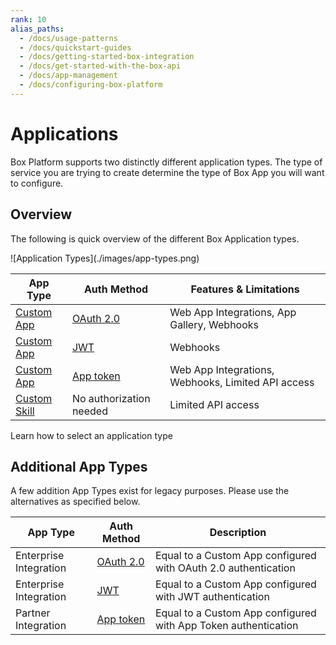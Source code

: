 ```yaml
---
rank: 10
alias_paths:
  - /docs/usage-patterns
  - /docs/quickstart-guides
  - /docs/getting-started-box-integration
  - /docs/get-started-with-the-box-api
  - /docs/app-management
  - /docs/configuring-box-platform 
---
```


# Applications

Box Platform supports two distinctly different application types. The type of
service you are trying to create determine the type of Box App you will want to configure.

## Overview

The following is quick overview of the different Box Application types.

<ImageFrame border center>
  ![Application Types](./images/app-types.png)
</ImageFrame>

<!-- markdownlint-disable line-length -->

| App Type                      | Auth Method             | Features & Limitations                             |
| ----------------------------- | ----------------------- | -------------------------------------------------- |
| [Custom App][custom-apps]     | [OAuth 2.0][oauth2]     | Web App Integrations, App Gallery, Webhooks        |
| [Custom App][custom-apps]     | [JWT][jwt]              | Webhooks                                           |
| [Custom App][custom-apps]     | [App token][apptoken]   | Web App Integrations, Webhooks, Limited API access |
| [Custom Skill][custom-skills] | No authorization needed | Limited API access                                 |

<!-- markdownlint-enable line-length -->

<CTA to="guide://applications/select">
  Learn how to select an application type
</CTA>

## Additional App Types

A few addition App Types exist for legacy purposes. Please use the alternatives
as specified below.

<!-- markdownlint-disable line-length -->

| App Type               | Auth Method           | Description                                                    |
| ---------------------- | --------------------- | -------------------------------------------------------------- |
| Enterprise Integration | [OAuth 2.0][oauth2]   | Equal to a Custom App configured with OAuth 2.0 authentication |
| Enterprise Integration | [JWT][jwt]            | Equal to a Custom App configured with JWT authentication       |
| Partner Integration    | [App token][apptoken] | Equal to a Custom App configured with App Token authentication |

<!-- markdownlint-enable line-length -->

[oauth2]: guide://authentication/oauth2
[jwt]: guide://authentication/jwt
[apptoken]: guide://authentication/app-token
[devtoken]: guide://authentication/access-tokens/developer-tokens
[custom-apps]: g://applications/custom-apps
[custom-skills]: g://applications/custom-skills
